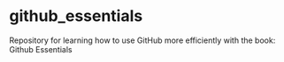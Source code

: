 # github_essentials
Repository for learning how to use GitHub more efficiently with the book: Github Essentials
